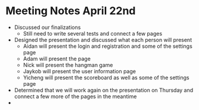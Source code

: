 # Meeting Notes April 22nd

* Discussed our finalizations
  * Still need to write several tests and connect a few pages
* Designed the presentation and discussed what each person will present
  * Aidan will present the login and registration and some of the settings page
  * Adam will present the page
  * Nick will present the hangman game
  * Jaykob will present the user information page
  * Yicheng will present the scoreboard as well as some of the settings page
* Determined that we will work again on the presentation on Thursday and connect a few more of the pages in the meantime
* 

